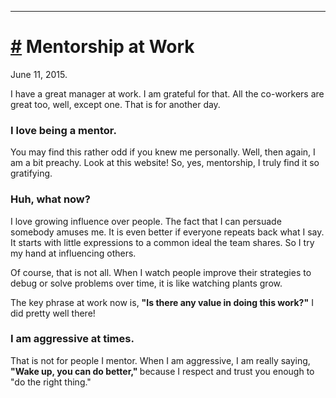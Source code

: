 ----

# <a href="#20150611" id="20150611">#</a> Mentorship at Work

June 11, 2015.

I have a great manager at work. I am grateful for that. All the co-workers
are great too, well, except one. That is for another day.

### I love being a mentor.

You may find this rather odd if you knew me personally. Well, then again, I
am a bit preachy. Look at this website! So, yes, mentorship, I truly find
it so gratifying.

### Huh, what now?

I love growing influence over people. The fact that I can persuade somebody
amuses me. It is even better if everyone repeats back what I say. It starts
with little expressions to a common ideal the team shares. So I try my hand
at influencing others.

Of course, that is not all. When I watch people improve their strategies to
debug or solve problems over time, it is like watching plants grow.

The key phrase at work now is, <strong>"Is there any value in doing this
work?"</strong> I did pretty well there!

### I am aggressive at times.

That is not for people I mentor. When I am aggressive, I am really saying,
<strong>"Wake up, you can do better," </strong> because I respect and trust
you enough to "do the right thing."

